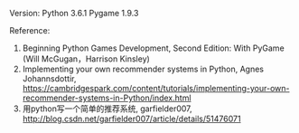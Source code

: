 Version:
Python 3.6.1
Pygame 1.9.3

Reference:
1. Beginning Python Games Development, Second Edition: With PyGame (Will McGugan，Harrison Kinsley)
2. Implementing your own recommender systems in Python, Agnes Johannsdottir, https://cambridgespark.com/content/tutorials/implementing-your-own-recommender-systems-in-Python/index.html
3. 用python写一个简单的推荐系统, garfielder007, http://blog.csdn.net/garfielder007/article/details/51476071
